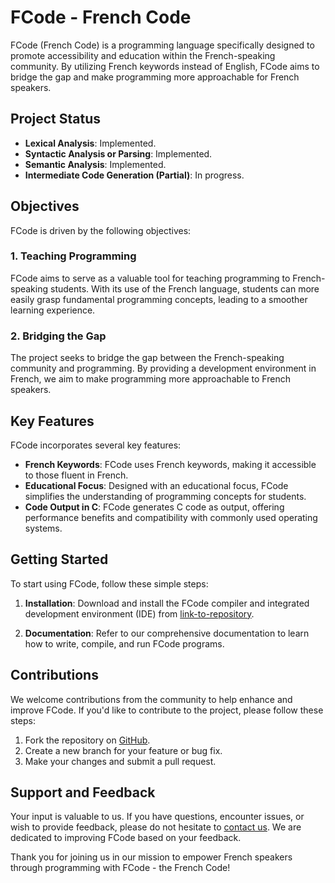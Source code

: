 # FCode - French Code

FCode (French Code) is a programming language specifically designed to promote accessibility and education within the French-speaking community. By utilizing French keywords instead of English, FCode aims to bridge the gap and make programming more approachable for French speakers.


## Project Status

- **Lexical Analysis**: Implemented.
- **Syntactic Analysis or Parsing**: Implemented.
- **Semantic Analysis**: Implemented.
- **Intermediate Code Generation (Partial)**: In progress.

## Objectives

FCode is driven by the following objectives:

### 1. Teaching Programming
FCode aims to serve as a valuable tool for teaching programming to French-speaking students. With its use of the French language, students can more easily grasp fundamental programming concepts, leading to a smoother learning experience.

### 2. Bridging the Gap
The project seeks to bridge the gap between the French-speaking community and programming. By providing a development environment in French, we aim to make programming more approachable to French speakers.

## Key Features

FCode incorporates several key features:

- **French Keywords**: FCode uses French keywords, making it accessible to those fluent in French.
- **Educational Focus**: Designed with an educational focus, FCode simplifies the understanding of programming concepts for students.
- **Code Output in C**: FCode generates C code as output, offering performance benefits and compatibility with commonly used operating systems.

## Getting Started

To start using FCode, follow these simple steps:

1. **Installation**: Download and install the FCode compiler and integrated development environment (IDE) from [link-to-repository](https://github.com/Ayoubbooob/FCODE-vf).

2. **Documentation**: Refer to our comprehensive documentation to learn how to write, compile, and run FCode programs.

## Contributions

We welcome contributions from the community to help enhance and improve FCode. If you'd like to contribute to the project, please follow these steps:

1. Fork the repository on [GitHub](https://github.com/Ayoubbooob/FCODE-vf).
2. Create a new branch for your feature or bug fix.
3. Make your changes and submit a pull request.


## Support and Feedback

Your input is valuable to us. If you have questions, encounter issues, or wish to provide feedback, please do not hesitate to [contact us](https://www.linkedin.com/in/boubkrioui/). We are dedicated to improving FCode based on your feedback.

Thank you for joining us in our mission to empower French speakers through programming with FCode - the French Code!
